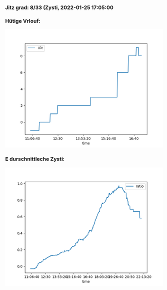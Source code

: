 ### Jitz grad: 8/33 (Zysti, 2022-01-25 17:05:00

### Hütige Vrlouf:
![Graph](Today.png)

### E durschnittleche Zysti:
![Graph](Zysti.png)
